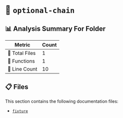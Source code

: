 # 📁 `optional-chain`

## 📊 Analysis Summary For Folder

| Metric | Count |
|--------|-------|
| 📁 Total Files | 1 |
| 🔧 Functions | 1 |
| 🔢 Line Count | 10 |


## 📋 Files

This section contains the following documentation files:

- [`fixture`](./fixture.md)